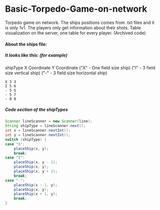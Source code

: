 # Basic-Torpedo-Game-on-network
Torpedo game on network. The ships positions comes from .txt files and it is only 1v1. The players only get information about their shots. Table visualization on the server, one table for every player. (Archived code)

#### About the ships file:

##### It looks like this: (for example)

shipType  X Coordinate Y Coordinate
("X" - One field size ship)
("I" - 3 field size vertical ship)
("-" - 3 field size horizontal ship)
```
X 3 3
I 5 6
- 5 5
- 5 7
- 0 0
```
##### Code section of the shipTypes

```java
Scanner lineScanner = new Scanner(line);
String shipType = lineScanner.next();
int x = lineScanner.nextInt();
int y = lineScanner.nextInt();
switch (shipType) {
case "X":
	placeShip(x, y);
	break;
case "I":
	placeShip(x, y - 1);
	placeShip(x, y);
	placeShip(x, y + 1);
	break;
case "-":
	placeShip(x - 1, y);
	placeShip(x, y);
	placeShip(x + 1, y);
	break;
}
```


